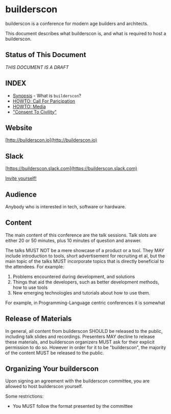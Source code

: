 # builderscon

builderscon is a conference for modern age builders and architects.

This document describes what builderscon is, and what is required to host a builderscon.

## Status of This Document

*THIS DOCUMENT IS A DRAFT*

## INDEX

* [Synopsis](Synopsis.md) - What is `builderscon`?
* [HOWTO: Call For Paricipation](HOWTO-CFP.md)
* [HOWTO: Media](HOWTO-Media.md)
* ["Consent To Civility"](Consent-To-Civility.md)

## Website

[http://builderscon.io](http://builderscon.io)

## Slack

[https://builderscon.slack.com](https://builderscon.slack.com)

[Invite yourself!](https://inviteme-builderscon.herokuapp.com)

## Audience

Anybody who is interested in tech, software or hardware.

## Content

The main content of this conference are the talk sessions. Talk slots are either 20 or 50 minutes, plus 10 minutes of question and answer.

The talks MUST NOT be a mere showcase of a product or a tool. They MAY include introduction to tools, short advertisement for recruiting et al, but the main topic of the talks MUST incorporate topics that is directly beneficial to the attendees. For example:

1. Problems encountered during development, and solutions
2. Things that aid the developers, such as better development methods, how to use tools
3. New emerging technologies and tutorials about how to use them.

For example, in Programming-Language centric conferences it is somewhat

## Release of Materials

In general, all content from builderscon SHOULD be released to the public, including talk slides and recordings. Presenters MAY decline to release these materials, and builderscon organizers MUST ask for their explicit permission to do so. However in order for it to be "builderscon", the majority of the content MUST be released to the public.

## Organizing Your builderscon

Upon signing an agreement with the builderscon committee, you are allowed to host
builderscon yourself.

Some restrictions:

* You MUST follow the format presented by the committee
